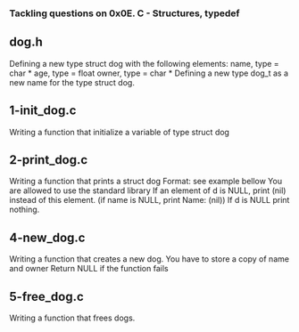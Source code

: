 ### Tackling questions on 0x0E. C - Structures, typedef

## dog.h

Defining a new type struct dog with the following elements:
name, type = char *
age, type = float
owner, type = char *
Defining a new type dog_t as a new name for the type struct dog.

## 1-init_dog.c

Writing a function that initialize a variable of type struct dog

## 2-print_dog.c

Writing a function that prints a struct dog
Format: see example bellow
You are allowed to use the standard library
If an element of d is NULL, print (nil) instead of this element. (if name is NULL, print Name: (nil))
If d is NULL print nothing.

## 4-new_dog.c

Writing a function that creates a new dog.
You have to store a copy of name and owner
Return NULL if the function fails

## 5-free_dog.c

Writing a function that frees dogs.
